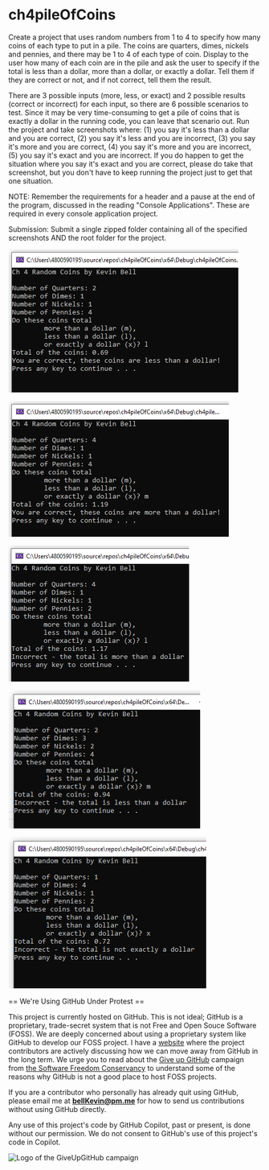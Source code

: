 # ch4pileOfCoins
Create a project that uses random numbers from 1 to 4 to specify how many coins of each type to put in a pile. The coins are quarters, dimes, nickels and pennies, and there may be 1 to 4 of each type of coin. Display to the user how many of each coin are in the pile and ask the user to specify if the total is less than a dollar, more than a dollar, or exactly a dollar. Tell them if they are correct or not, and if not correct, tell them the result.  

There are 3 possible inputs (more, less, or exact) and 2 possible results (correct or incorrect) for each input, so there are 6 possible scenarios to test. Since it may be very time-consuming to get a pile of coins that is exactly a dollar in the running code, you can leave that scenario out. Run the project and take screenshots where: (1) you say it's less than a dollar and you are correct, (2) you say it's less and you are incorrect, (3) you say it's more and you are correct, (4) you say it's more and you are incorrect, (5) you say it's exact and you are incorrect. If you do happen to get the situation where you say it's exact and you are correct, please do take that screenshot, but you don't have to keep running the project just to get that one situation.     

NOTE: Remember the requirements for a header and a pause at the end of the program, discussed in the reading "Console Applications". These are required in every console application project.  

Submission: Submit a single zipped folder containing all of the specified screenshots AND the root folder for the project.

![1](https://github.com/bell-kevin/ch4pileOfCoins/blob/main/ch4pileOfCoins/correctLessThan.PNG)

![2](https://github.com/bell-kevin/ch4pileOfCoins/blob/main/ch4pileOfCoins/correctMoreThan.PNG)

![3](https://github.com/bell-kevin/ch4pileOfCoins/blob/main/ch4pileOfCoins/incorrectLessThan.PNG)

![4](https://github.com/bell-kevin/ch4pileOfCoins/blob/main/ch4pileOfCoins/incorrectMoreThan.PNG)

![5](https://github.com/bell-kevin/ch4pileOfCoins/blob/main/ch4pileOfCoins/incorrectNotExactlyOneDollar.PNG)

== We're Using GitHub Under Protest ==

This project is currently hosted on GitHub.  This is not ideal; GitHub is a
proprietary, trade-secret system that is not Free and Open Souce Software
(FOSS).  We are deeply concerned about using a proprietary system like GitHub
to develop our FOSS project. I have a [website](https://bellKevin.me) where the
project contributors are actively discussing how we can move away from GitHub
in the long term.  We urge you to read about the [Give up GitHub](https://GiveUpGitHub.org) campaign 
from [the Software Freedom Conservancy](https://sfconservancy.org) to understand some of the reasons why GitHub is not 
a good place to host FOSS projects.

If you are a contributor who personally has already quit using GitHub, please
email me at **bellKevin@pm.me** for how to send us contributions without
using GitHub directly.

Any use of this project's code by GitHub Copilot, past or present, is done
without our permission.  We do not consent to GitHub's use of this project's
code in Copilot.

![Logo of the GiveUpGitHub campaign](https://sfconservancy.org/img/GiveUpGitHub.png)
